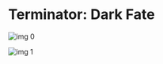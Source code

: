 # Terminator: Dark Fate

![img 0](https://i.imgur.com/wtV0dDM.jpg)

![img 1](https://i.imgur.com/h1zJmjL.png)

